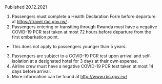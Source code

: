 Published 20.12.2021
1. Passengers must complete a Health Declaration Form before departure at <a href="https://travel.rbc.gov.rw/">https://travel.rbc.gov.rw/</a> .
2. Passengers entering or transiting through Rwanda must have a negative COVID-19 PCR test taken at most 72 hours before departure from the first embarkation point.
- This does not apply to passengers younger than 5 years.
3. Passengers are subject to a COVID-19 PCR test upon arrival and self-isolation at a designated hotel for 3 days at their own expense.
4. Airline crew must have a negative COVID-19 PCR test taken at most 14 days before arrival.
5. More information can be found at <a href="http://www.rbc.gov.rw/">http://www.rbc.gov.rw/</a>